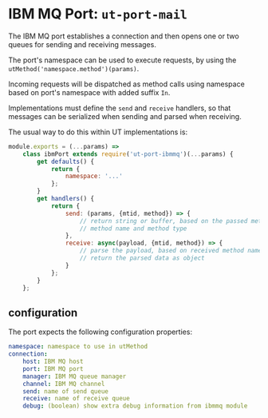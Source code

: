 # **IBM MQ Port:** `ut-port-mail`

The IBM MQ port establishes a connection and then opens
one or two queues for sending and receiving messages.

The port's namespace can be used to execute requests,
by using the `utMethod('namespace.method')(params)`.

Incoming requests will be dispatched as method calls
using namespace based on port's namespace with added suffix `In`.

Implementations must define the `send` and `receive`
handlers, so that messages can be serialized when
sending and parsed when receiving.

The usual way to do this within UT implementations is:

```js
module.exports = (...params) =>
    class ibmPort extends require('ut-port-ibmmq')(...params) {
        get defaults() {
            return {
                namespace: '...'
            };
        }
        get handlers() {
            return {
                send: (params, {mtid, method}) => {
                    // return string or buffer, based on the passed method parameters,
                    // method name and method type
                },
                receive: async(payload, {mtid, method}) => {
                    // parse the payload, based on received method name and type
                    // return the parsed data as object
                }
            };
        }
    };
```

## configuration

The port expects the following configuration properties:

```yaml
namespace: namespace to use in utMethod
connection:
    host: IBM MQ host
    port: IBM MQ port
    manager: IBM MQ queue manager
    channel: IBM MQ channel
    send: name of send queue
    receive: name of receive queue
    debug: (boolean) show extra debug information from ibmmq module
```
